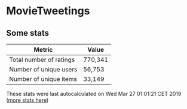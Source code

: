 # MovieTweetings
## Some stats

Metric | Value
--- | ---
Total number of ratings                 | 770,341
Number of unique users                  | 56,753
Number of unique items                  | 33,149
These stats were last autocalculated on Wed Mar 27 01:01:21 CET 2019  ([more stats here](./stats.md))

